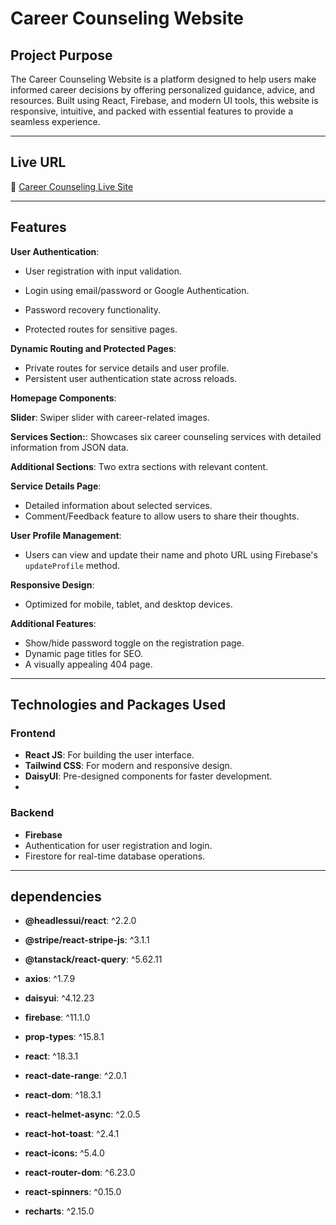 
# Career Counseling Website

## **Project Purpose**
The Career Counseling Website is a platform designed to help users make informed career decisions by offering personalized guidance, advice, and resources. Built using React, Firebase, and modern UI tools, this website is responsive, intuitive, and packed with essential features to provide a seamless experience.

---

## **Live URL**
🔗 [Career Counseling Live Site](https://career-counsiling-projects.firebaseapp.com/)  


---

## **Features**
**User Authentication**:

- User registration with input validation.  

- Login using email/password or Google Authentication.
- Password recovery functionality.
- Protected routes for sensitive pages.
  
**Dynamic Routing and Protected Pages**:
- Private routes for service details and user profile.
- Persistent user authentication state across reloads.
  
**Homepage Components**:

  **Slider**: Swiper slider with career-related images.
  
  **Services Section:**: Showcases six career counseling services with detailed information from JSON data.
  
  **Additional Sections**: Two extra sections with relevant content.


 **Service Details Page**:  
 
   - Detailed information about selected services.
   - Comment/Feedback feature to allow users to share their thoughts.


 **User Profile Management**:

   - Users can view and update their name and photo URL using Firebase's `updateProfile` method.
     
 **Responsive Design**:  
   - Optimized for mobile, tablet, and desktop devices.
     
 **Additional Features**:  
   - Show/hide password toggle on the registration page.
   - Dynamic page titles for SEO.
   - A visually appealing 404 page.


   
---

## **Technologies and Packages Used**

### **Frontend**  
- **React JS**: For building the user interface.  
- **Tailwind CSS**: For modern and responsive design.  
- **DaisyUI**: Pre-designed components for faster development.
- 
### **Backend**  
- **Firebase**
- Authentication for user registration and login.
- Firestore for real-time database operations. 


---
## dependencies

- **@headlessui/react**: ^2.2.0

- **@stripe/react-stripe-js**: ^3.1.1

- **@tanstack/react-query**: ^5.62.11

- **axios**: ^1.7.9

- **daisyui**: ^4.12.23

- **firebase**: ^11.1.0

- **prop-types**: ^15.8.1

- **react**: ^18.3.1

- **react-date-range**: ^2.0.1

- **react-dom**: ^18.3.1

- **react-helmet-async**: ^2.0.5

- **react-hot-toast**: ^2.4.1

- **react-icons:** ^5.4.0

- **react-router-dom**: ^6.23.0

- **react-spinners**: ^0.15.0

- **recharts**: ^2.15.0

